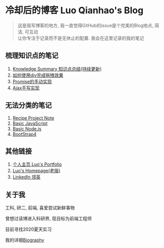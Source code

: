 # 冷却后的博客 Luo Qianhao's Blog
>这是我写博客的地方, 我一直觉得GitHub的issue是个完美的Blog地点, 简洁, 可互动  
>让你专注于记录而不是无休止的配置. 我会在这里记录的我的笔记









## 梳理知识点的笔记
1. [Knowledge Summary 知识点总结(持续更新)](https://github.com/law-chain-hot/Blog/issues/1)  
2. [如何使用div完成拖拽效果](https://github.com/law-chain-hot/Blog/issues/2)
3. [Promise的手动实现](https://github.com/law-chain-hot/Blog/issues/3)
4. [Ajax手写实现](https://github.com/law-chain-hot/Blog/issues/4)




## 无法分类的笔记
1. [Recipe Project Note](https://github.com/law-chain-hot/md-all-notes/issues/4)  
2. [Basic JavaScript](https://github.com/law-chain-hot/md-all-notes/issues/5)    
3. [Basic Node.js](https://github.com/law-chain-hot/md-all-notes/issues/6)  
4. [BootStrap4](https://github.com/law-chain-hot/md-all-notes/issues/7)  



## 其他链接
1. [个人主页 Luo's Portfolio](https://law-chain-hot.github.io/portfolio)  
2. [Luo's Homepage(老版)](https://law-chain-hot.github.io/homepage)
3. [LinkedIn 领英](https://www.linkedin.com/in/qianhao-luo-472974177/)

 


## 关于我
工科, 研二, 前端, 喜爱尝试新鲜事物

曾想过读博进入科研界, 现目标为前端工程师

目前寻找2020夏天实习  

我的详细[Biography](https://github.com/law-chain-hot/Blog/tree/master/0-%E5%85%B3%E4%BA%8EAbout)